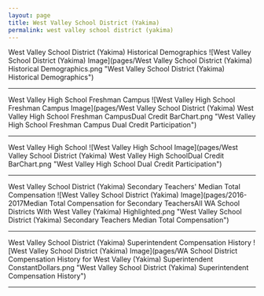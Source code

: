 ```yaml
---
layout: page
title: West Valley School District (Yakima)
permalink: west valley school district (yakima)
---
```



West Valley School District (Yakima) Historical Demographics
![West Valley School District (Yakima) Image](pages/West Valley School District (Yakima) Historical Demographics.png "West Valley School District (Yakima) Historical Demographics")

___

West Valley High School Freshman Campus
![West Valley High School Freshman Campus Image](pages/West Valley School District (Yakima) West Valley High School Freshman CampusDual Credit BarChart.png "West Valley High School Freshman Campus Dual Credit Participation")

___

West Valley High School
![West Valley High School Image](pages/West Valley School District (Yakima) West Valley High SchoolDual Credit BarChart.png "West Valley High School Dual Credit Participation")

___

West Valley School District (Yakima) Secondary Teachers' Median Total Compensation
![West Valley School District (Yakima) Image](pages/2016-2017Median Total Compensation for Secondary TeachersAll WA School Districts With West Valley (Yakima) Highlighted.png "West Valley School District (Yakima) Secondary Teachers Median Total Compensation")

___

West Valley School District (Yakima) Superintendent Compensation History
![West Valley School District (Yakima) Image](pages/WA School District Compensation History for West Valley (Yakima) Superintendent ConstantDollars.png "West Valley School District (Yakima) Superintendent Compensation History")

___

